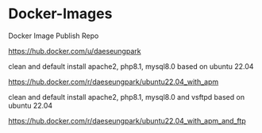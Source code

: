 # Docker-Images
Docker Image Publish Repo

https://hub.docker.com/u/daeseungpark

clean and default install apache2, php8.1, mysql8.0 based on ubuntu 22.04 

https://hub.docker.com/r/daeseungpark/ubuntu22.04_with_apm

clean and default install apache2, php8.1, mysql8.0 and vsftpd based on ubuntu 22.04

https://hub.docker.com/r/daeseungpark/ubuntu22.04_with_apm_and_ftp
